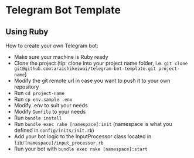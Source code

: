 # Telegram Bot Template
## Using Ruby

How to create your own Telegram bot:
- Make sure your machine is Ruby ready
- Clone the project (tip: clone into your project name folder, i.e. `git clone git@github.com:araishikeiwai/telegram-bot-template.git project-name`)
- Modify the git remote url in case you want to push it to your own repository
- Run `cd project-name`
- Run `cp env.sample .env`
- Modify .env to suit your needs
- Modify `Gemfile` to your needs
- Run `bundle install`
- Run `bundle exec rake [namespace]:init` (namespace is what you defined in `config/inits/init.rb`)
- Add your bot logic to the InputProcessor class located in `lib/[namespace]/input_processor.rb`
- Run your bot with `bundle exec rake [namespace]:start`
